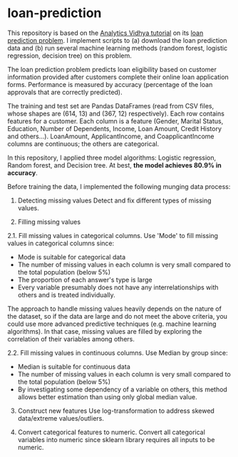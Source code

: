 # loan-prediction
 
This repository is based on the [Analytics Vidhya tutorial](https://www.analyticsvidhya.com/blog/2016/01/complete-tutorial-learn-data-science-python-scratch-2/) on its [loan prediction problem](https://datahack.analyticsvidhya.com/contest/practice-problem-loan-prediction-iii/). I implement scripts to (a) download the loan prediction data and (b) run several machine learning methods (random forest, logistic regression, decision tree) on this problem. 

The loan prediction problem predicts loan eligibility based on customer information provided after customers complete their online loan application forms. Performance is measured by accuracy (percentage of the loan approvals that are correctly predicted).

The training and test set are Pandas DataFrames (read from CSV files, whose shapes are (614, 13) and (367, 12) respectively). Each row contains features for a customer. Each column is a feature (Gender, Marital Status, Education, Number of Dependents, Income, Loan Amount, Credit History and others...).
LoanAmount, ApplicantIncome, and CoapplicantIncome columns are continuous; the others are categorical. 

In this repository, I applied three model algorithms: Logistic regression, Random forest, and Decision tree.
At best, **the model achieves 80.9% in accuracy**.

Before training the data, I implemented the following munging data process:
1. Detecting missing values
Detect and fix different types of missing values.
	
2. Filling missing values

2.1. Fill missing values in categorical columns.
Use 'Mode' to fill missing values in categorical columns since:
- Mode is suitable for categorical data
- The number of missing values in each column is very small compared to the total population (below 5%)
- The proportion of each answer's type is large
- Every variable presumably does not have any interrelationships with others and is treated individually.

The approach to handle missing values heavily depends on the nature of the dataset, so if the data are large and do not meet the above criteria, you could use more advanced predictive techniques (e.g. machine learning algorithms). In that case, missing values are filled by exploring the correlation of their variables among others.

2.2. Fill missing values in continuous columns.
Use Median by group since:
- Median is suitable for continuous data
- The number of missing values in each column is very small compared to the total population (below 5%)
- By investigating some dependency of a variable on others, this method allows better estimation than using only global median value.

3. Construct new features
Use log-transformation to address skewed data/extreme values/outliers.

4. Convert categorical features to numeric. 
Convert all categorical variables into numeric since sklearn library requires all inputs to be numeric.

